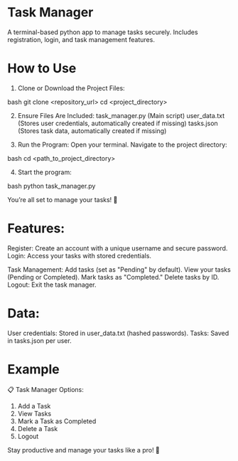 # Task Manager
A terminal-based python app to manage tasks securely. Includes registration, login, and task management features.

# How to Use

1. Clone or Download the Project Files:

bash
git clone <repository_url>
cd <project_directory>

2. Ensure Files Are Included:
task_manager.py (Main script)
user_data.txt (Stores user credentials, automatically created if missing)
tasks.json (Stores task data, automatically created if missing)

3. Run the Program:
Open your terminal.
Navigate to the project directory:

bash
cd <path_to_project_directory>

4. Start the program:

bash
python task_manager.py

You’re all set to manage your tasks! 🚀

# Features:

Register: Create an account with a unique username and secure password.
Login: Access your tasks with stored credentials.

Task Management:
Add tasks (set as "Pending" by default).
View your tasks (Pending or Completed).
Mark tasks as "Completed."
Delete tasks by ID.
Logout: Exit the task manager.

# Data:

User credentials: Stored in user_data.txt (hashed passwords).
Tasks: Saved in tasks.json per user.

# Example 

📋 Task Manager Options:
1. Add a Task
2. View Tasks
3. Mark a Task as Completed
4. Delete a Task
5. Logout

Stay productive and manage your tasks like a pro! 🚀